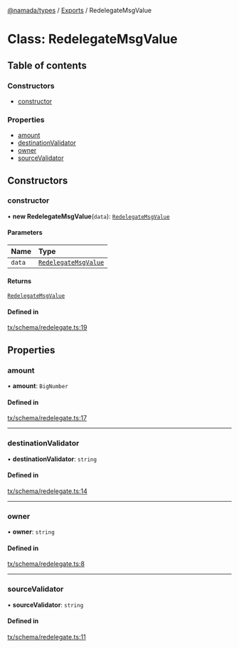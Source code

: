 [@namada/types](../README.md) / [Exports](../modules.md) / RedelegateMsgValue

# Class: RedelegateMsgValue

## Table of contents

### Constructors

- [constructor](RedelegateMsgValue.md#constructor)

### Properties

- [amount](RedelegateMsgValue.md#amount)
- [destinationValidator](RedelegateMsgValue.md#destinationvalidator)
- [owner](RedelegateMsgValue.md#owner)
- [sourceValidator](RedelegateMsgValue.md#sourcevalidator)

## Constructors

### constructor

• **new RedelegateMsgValue**(`data`): [`RedelegateMsgValue`](RedelegateMsgValue.md)

#### Parameters

| Name | Type |
| :------ | :------ |
| `data` | [`RedelegateMsgValue`](RedelegateMsgValue.md) |

#### Returns

[`RedelegateMsgValue`](RedelegateMsgValue.md)

#### Defined in

[tx/schema/redelegate.ts:19](https://github.com/anoma/namada-interface/blob/7edc5dea72f906ae6699549c1d9c128a2fd22eac/packages/types/src/tx/schema/redelegate.ts#L19)

## Properties

### amount

• **amount**: `BigNumber`

#### Defined in

[tx/schema/redelegate.ts:17](https://github.com/anoma/namada-interface/blob/7edc5dea72f906ae6699549c1d9c128a2fd22eac/packages/types/src/tx/schema/redelegate.ts#L17)

___

### destinationValidator

• **destinationValidator**: `string`

#### Defined in

[tx/schema/redelegate.ts:14](https://github.com/anoma/namada-interface/blob/7edc5dea72f906ae6699549c1d9c128a2fd22eac/packages/types/src/tx/schema/redelegate.ts#L14)

___

### owner

• **owner**: `string`

#### Defined in

[tx/schema/redelegate.ts:8](https://github.com/anoma/namada-interface/blob/7edc5dea72f906ae6699549c1d9c128a2fd22eac/packages/types/src/tx/schema/redelegate.ts#L8)

___

### sourceValidator

• **sourceValidator**: `string`

#### Defined in

[tx/schema/redelegate.ts:11](https://github.com/anoma/namada-interface/blob/7edc5dea72f906ae6699549c1d9c128a2fd22eac/packages/types/src/tx/schema/redelegate.ts#L11)
